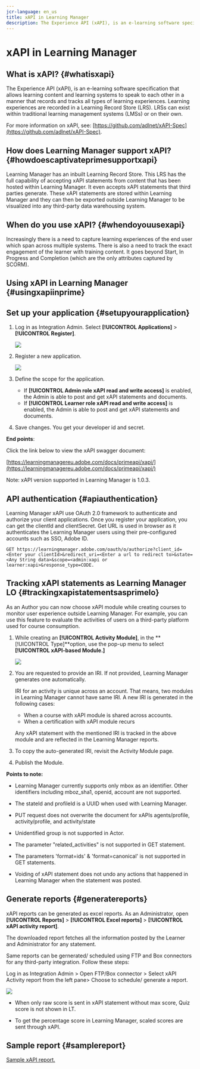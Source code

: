 ```yaml
---
jcr-language: en_us
title: xAPI in Learning Manager
description: The Experience API (xAPI), is an e-learning software specification that allows learning content and learning systems to speak to each other in a manner that records and tracks all types of learning experiences.
---
```



# xAPI in Learning Manager

## What is xAPI? {#whatisxapi}

The Experience API (xAPI), is an e-learning software specification that allows learning content and learning systems to speak to each other in a manner that records and tracks all types of learning experiences. Learning experiences are recorded in a Learning Record Store (LRS). LRSs can exist within traditional learning management systems (LMSs) or on their own.

For more information on xAPI, see:  [https://github.com/adlnet/xAPI-Spec](https://github.com/adlnet/xAPI-Spec).

## How does Learning Manager support xAPI? {#howdoescaptivateprimesupportxapi}

Learning Manager has an inbuilt Learning Record Store. This LRS has the full capability of accepting xAPI statements from content that has been hosted within Learning Manager. It even accepts xAPI statements that third parties generate. These xAPI statements are stored within Learning Manager and they can then be exported outside Learning Manager to be visualized into any third-party data warehousing system.

## When do you use xAPI? {#whendoyouusexapi}

Increasingly there is a need to capture learning experiences of the end user which span across multiple systems.  There is also a need to track the exact engagement of the learner with training content. It goes beyond Start, In Progress and Completion (which are the only attributes captured by SCORM).

## Using xAPI in Learning Manager {#usingxapiinprime}

## Set up your application {#setupyourapplication}

1. Log in as Integration Admin. Select **[!UICONTROL Applications]** > **[!UICONTROL Register]**.

   ![](assets/appregistration.png)

1. Register a new application.

   ![](assets/appregistration.png)

1. Define the scope for the application.

   * If **[!UICONTROL Admin role xAPI read and write access]** is enabled, the Admin is able to post and get xAPI statements and documents.
   * If **[!UICONTROL Learner role xAPI read and write access]** is enabled, the Admin is able to post and get xAPI statements and documents.

1. Save changes. You get your developer id and secret.

**End points**:

Click the link below to view the xAPI swagger document:

[https://learningmanagereu.adobe.com/docs/primeapi/xapi/](https://learningmanagereu.adobe.com/docs/primeapi/xapi/)

Note: xAPI version supported in Learning Manager is 1.0.3.

## API authentication {#apiauthentication}

Learning Manager xAPI use OAuth 2.0 framework to authenticate and authorize your client applications. Once you register your application, you can get the clientId and clientSecret. Get URL is used in browser as it authenticates the Learning Manager users using their pre-configured accounts such as SSO, Adobe ID. 

```
GET https://learningmanager.adobe.com/oauth/o/authorize?client_id=<Enter your clientId>&redirect_uri=<Enter a url to redirect to>&state=<Any String data>&scope=<admin:xapi or learner:xapi>&response_type=CODE.
```

## Tracking xAPI statements as Learning Manager LO {#trackingxapistatementsasprimelo}

As an Author you can now choose xAPI module while creating courses to monitor user experience outside Learning Manager. For example, you can use this feature to evaluate the activities of users on a third-party platform used for course consumption.

1. While creating an **[!UICONTROL Activity Module]**, in the  **[!UICONTROL Type]**option, use the pop-up menu to select  **[!UICONTROL xAPI-based Module.]**

   ![](assets/xapimodulecreation.png)

1. You are requested to provide an IRI. If not provided, Learning Manager generates one automatically.

   IRI for an activity is unique across an account. That means, two modules in Learning Manager cannot have same IRI. A new IRI is generated in the following cases:

   * When a course with xAPI module is shared across accounts.
   * When a certification with xAPI module recurs

    

   Any xAPI statement with the mentioned IRI is tracked in the above module and are reflected in the Learning Manager reports. 

1. To copy the auto-generated IRI, revisit the Activity Module page.
1. Publish the Module.

**Points to note:**

* Learning Manager currently supports only mbox as an identifier. Other identifiers including mboz_sha1, openid, account are not supported.

* The stateId and profileId is a UUID when used with Learning Manager.
* PUT request does not overwrite the document for xAPIs agents/profile, activity/profile, and  activity/state
* Unidentified group is not supported in Actor.
* The parameter "related_activities" is not supported in GET statement.
* The parameters 'format=ids' & 'format=canonical' is not supported in GET statements.
* Voiding of xAPI statement does not undo any actions that happened in Learning Manager when the statement was posted.

## Generate reports {#generatereports}

xAPI reports can be generated as excel reports. As an Administrator, open **[!UICONTROL Reports]** > **[!UICONTROL Excel reports]** > **[!UICONTROL xAPI activity report]**.

The downloaded report fetches all the information posted by the Learner and Administrator for any statement.

Same reports can be gernerated/ scheduled using FTP and Box connectors for any third-party integration. Follow these steps:

Log in as Integration Admin > Open FTP/Box connector > Select xAPI Activity report from the left pane> Choose to schedule/ generate a report.

![](assets/xapischedule.png)

* When only raw score is sent in xAPI statement without max score, Quiz score is not shown in LT.

* To get the percentage score in Learning Manager, scaled scores are sent through xAPI.

## Sample report {#samplereport}

[Sample xAPI report.](assets/xapireport8842560559890766717csv.zip)
